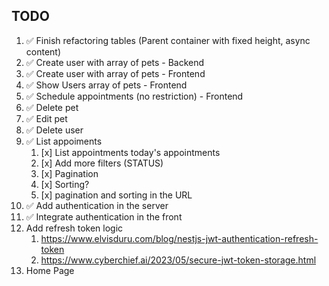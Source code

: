 ## TODO

1. ✅ Finish refactoring tables (Parent container with fixed height, async content)
2. ✅ Create user with array of pets - Backend
3. ✅ Create user with array of pets - Frontend
4. ✅ Show Users array of pets - Frontend
5. ✅ Schedule appointments (no restriction) - Frontend
6. ✅ Delete pet
7. ✅ Edit pet
8. ✅ Delete user
9. ✅ List appoiments
   1. [x] List appointments today's appointments
   2. [x] Add more filters (STATUS)
   3. [x] Pagination
   4. [x] Sorting?
   5. [x] pagination and sorting in the URL
10. ✅ Add authentication in the server
11. ✅ Integrate authentication in the front
12. Add refresh token logic
    1. https://www.elvisduru.com/blog/nestjs-jwt-authentication-refresh-token
    2. https://www.cyberchief.ai/2023/05/secure-jwt-token-storage.html
13. Home Page
